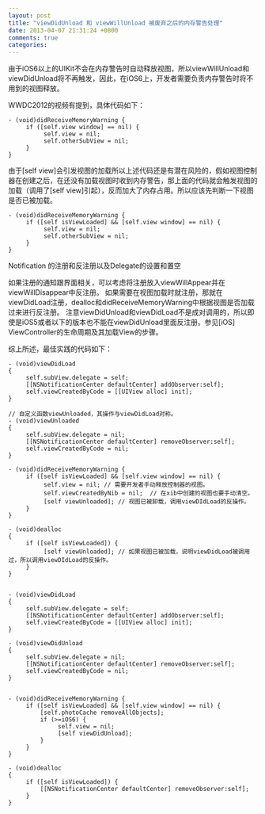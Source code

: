 ```yaml
---
layout: post
title: "viewDidUnload 和 viewWillUnload 被废弃之后的内存警告处理"
date: 2013-04-07 21:31:24 +0800
comments: true
categories: 
---
```


由于iOS6以上的UIKit不会在内存警告时自动释放视图，所以viewWillUnload和viewDidUnload将不再触发，因此，在iOS6上，开发者需要负责内存警告时将不用到的视图释放。
<!-- more -->
WWDC2012的视频有提到，具体代码如下：

```objc
- (void)didReceiveMemoryWarning {
     if ([self.view window] == nil) {
          self.view = nil;
          self.otherSubView = nil;
     }
}
```

由于[self view]会引发视图的加载所以上述代码还是有潜在风险的，假如视图控制器在创建之后，在还没有加载视图时收到内存警告，那上面的代码就会触发视图的加载（调用了[self view]引起），反而加大了内存占用。所以应该先判断一下视图是否已被加载。

```objc
- (void)didReceiveMemoryWarning {
     if ([self isViewLoaded] && [self.view window] == nil) {
          self.view = nil;
          self.otherSubView = nil;
     }
}
```

Notification 的注册和反注册以及Delegate的设置和置空

如果注册的通知跟界面相关，可以考虑将注册放入viewWillAppear并在viewWillDisappear中反注册。
如果需要在视图加载时就注册，那就在viewDidLoad注册，dealloc和didReceiveMemoryWarning中根据视图是否加载过来进行反注册。
注意viewDidUnload和viewDidLoad不是成对调用的，所以即使是iOS5或者以下的版本也不能在viewDidUnload里面反注册。参见[iOS] ViewController的生命周期及其加载View的步骤。

综上所述，最佳实践的代码如下：

```objc
- (void)viewDidLoad
{
     self.subView.delegate = self;
     [[NSNotificationCenter defaultCenter] addObserver:self];
     self.viewCreatedByCode = [[UIView alloc] init];
}

// 自定义函数viewUnloaded，其操作与viewDidLoad对称。
- (void)viewUnloaded
{
     self.subView.delegate = nil;
     [[NSNotificationCenter defaultCenter] removeObserver:self];
     self.viewCreatedByCode = nil;
}

- (void)didReceiveMemoryWarning {
     if ([self isViewLoaded] && [self.view window] == nil) {
          self.view = nil; // 需要开发者手动释放控制器的视图。
          self.viewCreatedByNib = nil;  // 在xib中创建的视图也要手动清空。
          [self viewUnloaded]; // 视图已被卸载，调用viewDIdLoad的反操作。
     }
}
 
- (void)dealloc
{
     if ([self isViewLoaded]) {
          [self viewUnloaded]; // 如果视图已被加载，说明viewDidLoad被调用过，所以调用viewDIdLoad的反操作。
     }
}


- (void)viewDidLoad
{
     self.subView.delegate = self;
     [[NSNotificationCenter defaultCenter] addObserver:self];
     self.viewCreatedByCode = [[UIView alloc] init];
}

- (void)viewDidUnload
{
     self.subView.delegate = nil;
     [[NSNotificationCenter defaultCenter] removeObserver:self];
     self.viewCreatedByCode = nil; 
}


- (void)didReceiveMemoryWarning {
     if ([self isViewLoaded] && [self.view window] == nil) {
         [self.photoCache removeAllObjects];
         if (>=iOS6) {
              self.view = nil;
              [self viewDidUnload];
         }
     }
}
 
- (void)dealloc
{
     if ([self isViewLoaded]) {
         [[NSNotificationCenter defaultCenter] removeObserver:self];
     }
}
```